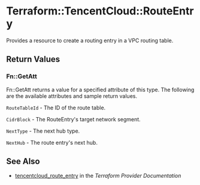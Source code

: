 # Terraform::TencentCloud::RouteEntry

Provides a resource to create a routing entry in a VPC routing table.

## Return Values

### Fn::GetAtt

Fn::GetAtt returns a value for a specified attribute of this type. The following are the available attributes and sample return values.

`RouteTableId` - The ID of the route table.

`CidrBlock` - The RouteEntry's target network segment.

`NextType` - The next hub type.

`NextHub` - The route entry's next hub.

## See Also

* [tencentcloud_route_entry](https://www.terraform.io/docs/providers/tencentcloud/r/route_entry.html) in the _Terraform Provider Documentation_